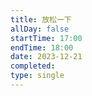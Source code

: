 ```yaml
---
title: 放松一下
allDay: false
startTime: 17:00
endTime: 18:00
date: 2023-12-21
completed: 
type: single
---
```

